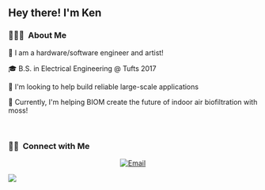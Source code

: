 <h2> Hey there! I'm Ken </h2>

<h3> 👨🏻‍💻  About Me </h3>

🤔 I am a hardware/software engineer and artist!

🎓 B.S. in Electrical Engineering @ Tufts 2017

💼 I'm looking to help build reliable large-scale applications

🌱 Currently, I'm helping BIOM create the future of indoor air biofiltration with moss!

<br/>

<h3> 🤝🏻  Connect with Me </h3>

<p align="center">
<a href="https://www.kuralabs.org/"&gt;&lt;img alt="Website" src="https://img.shields.io/badge/Website-www.kuralabs.org-orange?style=flat-square&logo=google-chrome"></a>
<a href="https://www.linkedin.com/in/kennethpostigo/"&gt;&lt;img alt="LinkedIn" src="https://img.shields.io/badge/LinkedIn-Kenneth%20Postigo-orange?style=flat-square&logo=linkedin"></a>
<a href="postigo.kura@gmail.com"><img alt="Email" src="https://img.shields.io/badge/Email-postigo.kura@gmail.com-orange?style=flat-square&logo=gmail"></a>
</p>

![](https://19a7-2603-6010-b100-8d-8ac-8568-a913-5bd.ngrok-free.app/pixel.gif)
